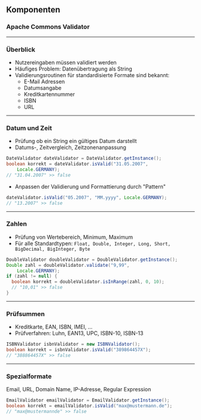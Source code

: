 <!-- .slide: data-background="img/background-dark-orig.jpg" data-state="intro" class="center" -->
## Komponenten <!-- .element: class="heading" style="text-align: center;"-->
### Apache Commons Validator <!-- .element: class="heading" style="text-align: center;"-->

---

### Überblick

- Nutzereingaben müssen validiert werden
- Häufiges Problem: Datenübertragung als String
- Validierungsroutinen für standardisierte Formate sind bekannt:
  - E-Mail Adressen
  - Datumsangabe
  - Kreditkartennummer
  - ISBN
  - URL

---

### Datum und Zeit

- Prüfung ob ein String ein gültiges Datum darstellt
- Datums-, Zeitvergleich, Zeitzonenanpassung

```java
DateValidator dateValidator = DateValidator.getInstance();
boolean korrekt = dateValidator.isValid("31.05.2007",
    Locale.GERMANY);
// "31.04.2007" >> false
```

- Anpassen der Validierung und Formattierung durch "Pattern"

```java
dateValidator.isValid("05.2007", "MM.yyyy", Locale.GERMANY);
// "13.2007" >> false
```

---

### Zahlen

- Prüfung von Wertebereich, Minimum, Maximum
- Für alle Standardtypen: `Float, Double, Integer, Long, Short, BigDecimal, BigInteger, Byte`

```java
DoubleValidator doubleValidator = DoubleValidator.getInstance();
Double zahl = doubleValidator.validate("9,99",
    Locale.GERMANY);
if (zahl != null) {
  boolean korrekt = doubleValidator.isInRange(zahl, 0, 10);
  // "10,01" >> false
}
```

---

### Prüfsummen

- Kreditkarte, EAN, ISBN, IMEI, ...
- Prüfverfahren: Luhn, EAN13, UPC, ISBN-10, ISBN-13

```java
ISBNValidator isbnValidator = new ISBNValidator();
boolean korrekt = isbnValidator.isValid("389864457X");
// "388864457X" >> false
```

---

### Spezialformate

Email, URL, Domain Name, IP-Adresse, Regular Expression

```java
EmailValidator emailValidator = EmailValidator.getInstance();
boolean korrekt = emailValidator.isValid("max@mustermann.de");
// "max@mustermannde" >> false
```
